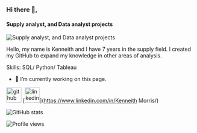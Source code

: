 ### Hi there 👋,  
#### Supply analyst, and Data analyst projects
![Supply analyst, and Data analyst projects](https://www.swg.com/usa/wp-content/uploads/sites/34/2017/02/Blog-Digital-transformation-in-fm-banner.jpg)

Hello, my name is Kenneith and I have 7 years in the supply field. I created my GitHub to expand my knowledge in other areas of analysis.

Skills: SQL/ Python/ Tableau

- 🔭 I’m currently working on this page. 


[<img src='https://cdn.jsdelivr.net/npm/simple-icons@3.0.1/icons/github.svg' alt='github' height='40'>](https://github.com/kenny-lavell)  [<img src='https://cdn.jsdelivr.net/npm/simple-icons@3.0.1/icons/linkedin.svg' alt='linkedin' height='40'>](https://www.linkedin.com/in/Kenneith Morris/)  

![GitHub stats](https://github-readme-stats.vercel.app/api?username=kenny-lavell&show_icons=true)  

![Profile views](https://gpvc.arturio.dev/kenny-lavell)  
